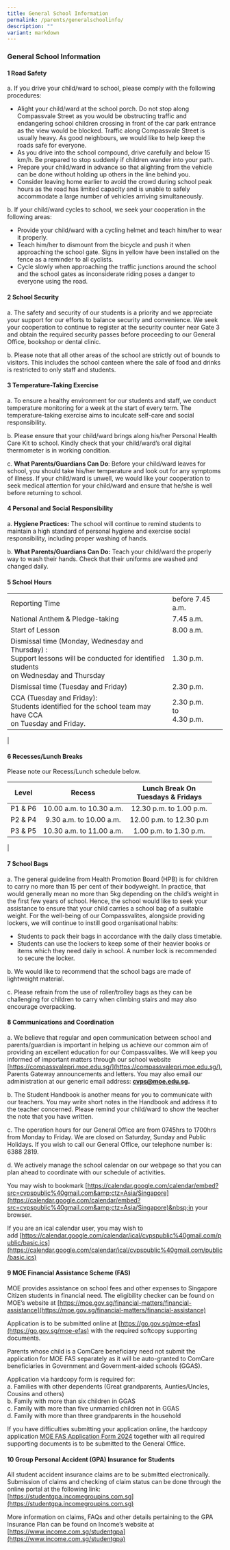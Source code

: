 ```yaml
---
title: General School Information
permalink: /parents/generalschoolinfo/
description: ""
variant: markdown
---
```

### **General School Information**
#### **1  Road Safety**
a. If you drive your child/ward to school, please comply with the following procedures:
*  Alight your child/ward at the school porch. Do not stop along Compassvale Street as you would be obstructing traffic and endangering school children crossing in front of the car park entrance as the view would be blocked. Traffic along Compassvale Street is usually heavy. As good neighbours, we would like to help keep the roads safe for everyone.
* As you drive into the school compound, drive carefully and below 15 km/h. Be prepared to stop suddenly if children wander into your path.
* Prepare your child/ward in advance so that alighting from the vehicle can be done without holding up others in the line behind you.
* Consider leaving home earlier to avoid the crowd during school peak hours as the road has limited capacity and is unable to safely accommodate a large number of vehicles arriving simultaneously.

b. If your child/ward cycles to school, we seek your cooperation in the following areas:
* Provide your child/ward with a cycling helmet and teach him/her to wear it properly.
* Teach him/her to dismount from the bicycle and push it when approaching the school gate. Signs in yellow have been installed on the fence as a reminder to all cyclists.
* Cycle slowly when approaching the traffic junctions around the school and the school gates as inconsiderate riding poses a danger to everyone using the road.  

#### **2 School Security**
a.  The safety and security of our students is a priority and we appreciate your support for our efforts to balance security and convenience. We seek your cooperation to continue to register at the security counter near Gate 3 and obtain the required security passes before proceeding to our General Office, bookshop or dental clinic. 

b.   Please note that all other areas of the school are strictly out of bounds to visitors. This includes the school canteen where the sale of food and drinks is restricted to only staff and students. 

#### **3  Temperature-Taking Exercise**
a.   To ensure a healthy environment for our students and staff, we conduct temperature monitoring for a week at the start of every term. The temperature-taking exercise aims to inculcate self-care and social responsibility.
 
b.   Please ensure that your child/ward brings along his/her Personal Health Care Kit to school. Kindly check that your child/ward’s oral digital thermometer is in working condition.
 
c.    **What Parents/Guardians Can Do**: Before your child/ward leaves for school, you should take his/her temperature and look out for any symptoms of illness. If your child/ward is unwell, we would like your cooperation to seek medical attention for your child/ward and ensure that he/she is well before returning to school. 

#### **4  Personal and Social Responsibility**
a.  **Hygiene Practices:** The school will continue to remind students to maintain a high standard of personal hygiene and exercise social responsibility, including proper washing of hands.
 
b.   **What Parents/Guardians Can Do:** Teach your child/ward the properly way to wash their hands. Check that their uniforms are washed and changed daily.

#### **5  School Hours**

|  |  |
|---|---|
| Reporting Time |  before 7.45 a.m. |
| National Anthem &amp; Pledge-taking |  7.45 a.m. |
| Start of Lesson |  8.00 a.m. |
| Dismissal time (Monday, Wednesday and Thursday) :<br>Support lessons will be conducted for identified students<br>on Wednesday and Thursday |  1.30 p.m. |
| Dismissal time (Tuesday and Friday) |  2.30 p.m. |
| CCA (Tuesday and Friday):<br>Students identified for the school team may have CCA<br>on Tuesday and Friday. | 2.30 p.m.<br> to <br>4.30 p.m. |
|

#### **6  Recesses/Lunch Breaks**

Please&nbsp;note our Recess/Lunch schedule below.

| Level | Recess | Lunch Break On <br> Tuesdays &amp; Fridays |
|:---:|:---:|:---:|
| P1 &amp; P6	 | 10.00 a.m. to 10.30 a.m.	 | 12.30 p.m. to 1.00 p.m. |
| P2 &amp; P4	 | 9.30 a.m. to 10.00 a.m.	 | 12.00 p.m. to 12.30 p.m |
| P3 &amp; P5	 | 10.30 a.m. to 11.00 a.m.	 | 1.00 p.m.  to 1.30 p.m. |
|

#### **7  School Bags**
a.	The general guideline from Health Promotion Board (HPB) is for children to carry no more than 15 per cent of their bodyweight. In practice, that would generally mean no more than 5kg depending on the child’s weight in the first few years of school. Hence, the school would like to seek your assistance to ensure that your child carries a school bag of a suitable weight. For the well-being of our Compassvalites, alongside providing lockers, we will continue to instill good organisational habits:
* Students to pack their bags in accordance with the daily class timetable. 
* Students can use the lockers to keep some of their heavier books or items which they need daily in school. A number lock is recommended to secure the locker.


b. We would like to recommend that the school bags are made of lightweight material.

c. Please refrain from the use of roller/trolley bags as they can be challenging for children to carry when climbing stairs and may also encourage overpacking. 

#### **8  Communications and Coordination**
a.    We believe that regular and open communication between school and parents/guardian is important in helping us achieve our common aim of providing an excellent education for our Compassvalites. We will keep you informed of important matters through our school website [https://compassvalepri.moe.edu.sg/](https://compassvalepri.moe.edu.sg/), Parents Gateway announcements and letters. You may also email our administration at our generic email address: **cvps@moe.edu.sg.**

b.    The Student Handbook is another means for you to communicate with our teachers. You may write short notes in the Handbook and address it to the teacher concerned. Please remind your child/ward to show the teacher the note that you have written. 

c.    The operation hours for our General Office are from 0745hrs to 1700hrs from Monday to Friday. We are closed on Saturday, Sunday and Public Holidays. If you wish to call our General Office, our telephone number is: 6388 2819.

d.    We actively manage the school calendar on our webpage so that you can plan ahead to coordinate with our schedule of activities.

You may wish to bookmark&nbsp;[https://calendar.google.com/calendar/embed?src=cvpspublic%40gmail.com&amp;ctz=Asia/Singapore](https://calendar.google.com/calendar/embed?src=cvpspublic%40gmail.com&amp;ctz=Asia/Singapore)&nbsp;in your browser.

If you are an ical calendar user, you may wish to add&nbsp;[https://calendar.google.com/calendar/ical/cvpspublic%40gmail.com/public/basic.ics](https://calendar.google.com/calendar/ical/cvpspublic%40gmail.com/public/basic.ics)

#### **9  MOE Financial Assistance Scheme (FAS)**

MOE provides assistance on school fees and other expenses to Singapore Citizen students in financial need. The eligibility checker can be found on MOE’s website at [https://moe.gov.sg/financial-matters/financial-assistance](https://moe.gov.sg/financial-matters/financial-assistance) 

Application is to be submitted online at [https://go.gov.sg/moe-efas](https://go.gov.sg/moe-efas) with the required softcopy supporting documents. 

Parents whose child is a ComCare beneficiary need not submit the application for MOE FAS separately as it will be auto-granted to ComCare beneficiaries in Government and Government-aided schools (GGAS). 

Application via hardcopy form is required for: <br>
a.	Families with other dependents (Great grandparents, Aunties/Uncles, Cousins and others) <br>
b.	Family with more than six children in GGAS <br>
c.	Family with more than five unmarried children not in GGAS <br>
d.	Family with more than three grandparents in the household

If you have difficulties submitting your application online, the hardcopy application [MOE FAS Application Form 2024](/files/MOE_FAS_Application_Form.pdf) together with all required supporting documents is to be submitted to the General Office. 

#### **10  Group Personal Accident (GPA) Insurance for Students**

All student accident insurance claims are to be submitted electronically. Submission of claims and checking of claim status can be done through the online portal at the following link: [https://studentgpa.incomegroupins.com.sg](https://studentgpa.incomegroupins.com.sg)

More information on claims, FAQs and other details pertaining to the GPA Insurance Plan can be found on Income’s website at [https://www.income.com.sg/studentgpa](https://www.income.com.sg/studentgpa)